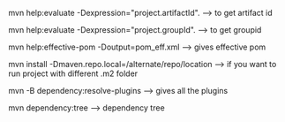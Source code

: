 mvn help:evaluate -Dexpression="project.artifactId". --> to get artifact id

mvn help:evaluate -Dexpression="project.groupId". --> to get groupid

mvn help:effective-pom -Doutput=pom_eff.xml --> gives effective pom

mvn install -Dmaven.repo.local=/alternate/repo/location --> if you want to run project with different .m2 folder

mvn -B dependency:resolve-plugins --> gives all the plugins

mvn dependency:tree --> dependency tree
